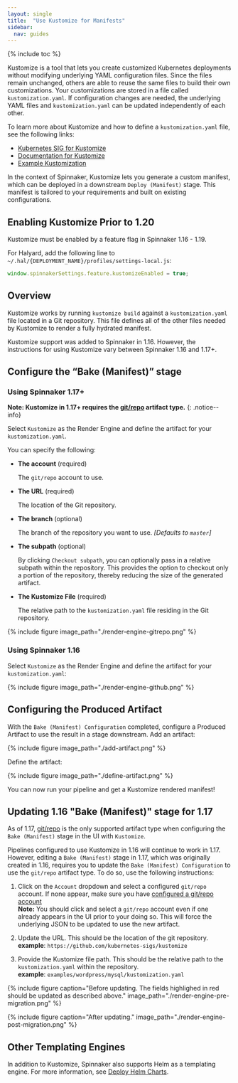```yaml
---
layout: single
title:  "Use Kustomize for Manifests"
sidebar:
  nav: guides
---
```


{% include toc %}

Kustomize is a tool that lets you create customized Kubernetes deployments without modifying underlying YAML configuration files. Since the files remain unchanged, others are able to reuse the same files to build their own customizations. Your customizations are stored in a file called `kustomization.yaml`. If configuration changes are needed, the underlying YAML files and `kustomization.yaml` can be updated independently of each other.

To learn more about Kustomize and how to define a `kustomization.yaml` file, see the following links:

* [Kubernetes SIG for Kustomize](https://github.com/kubernetes-sigs/kustomize)
* [Documentation for Kustomize](https://kubernetes-sigs.github.io/kustomize/)
* [Example Kustomization](https://github.com/kubernetes-sigs/kustomize/tree/master/examples/wordpress)

In the context of Spinnaker, Kustomize lets you generate a custom manifest, which can be deployed in a downstream `Deploy (Manifest)` stage. This manifest is tailored to your requirements and built on existing configurations.

## Enabling Kustomize Prior to 1.20

Kustomize must be enabled by a feature flag in Spinnaker 1.16 - 1.19.

For Halyard, add the following line to `~/.hal/{DEPLOYMENT_NAME}/profiles/settings-local.js`:

```javascript
window.spinnakerSettings.feature.kustomizeEnabled = true;
```

## Overview

Kustomize works by running `kustomize build` against a `kustomization.yaml` file located in a Git repository. This file defines all of the other files needed by Kustomize to render a fully hydrated manifest.

Kustomize support was added to Spinnaker in 1.16. However, the instructions for using Kustomize vary between Spinnaker 1.16 and 1.17+.

## Configure the “Bake (Manifest)” stage

### Using Spinnaker 1.17+

**Note: Kustomize in 1.17+ requires the [git/repo](/reference/artifacts/types/git-repo/) artifact type.**
{: .notice--info}

Select `Kustomize` as the Render Engine and define the artifact for your `kustomization.yaml`.

You can specify the following:

* __The account__ (required)

  The `git/repo` account to use.

* __The URL__ (required)

  The location of the Git repository.

* __The branch__ (optional)

  The branch of the repository you want to use. _[Defaults to `master`]_

* __The subpath__ (optional)

  By clicking `Checkout subpath`, you can optionally pass in a
  relative subpath within the repository. This provides the option
  to checkout only a portion of the repository, thereby reducing the
  size of the generated artifact.

* __The Kustomize File__ (required)

  The relative path to the `kustomization.yaml` file residing in the
  Git repository.

{%
  include
  figure
  image_path="./render-engine-gitrepo.png"
%}

### Using Spinnaker 1.16

Select `Kustomize` as the Render Engine and define the artifact for your `kustomization.yaml`:

{%
  include
  figure
  image_path="./render-engine-github.png"
%}

## Configuring the Produced Artifact

With the `Bake (Manifest) Configuration` completed, configure a Produced Artifact to use the result in a stage downstream.
Add an artifact:

{%
  include
  figure
  image_path="./add-artifact.png"
%}

Define the artifact:

{%
  include
  figure
  image_path="./define-artifact.png"
%}

You can now run your pipeline and get a Kustomize rendered manifest!

## Updating 1.16 "Bake (Manifest)" stage for 1.17

As of 1.17, [git/repo](/reference/artifacts/types/git-repo/) is the only supported artifact type when configuring the `Bake (Manifest)` stage in the UI with `Kustomize`. 

Pipelines configured to use Kustomize in 1.16 will continue to work in 1.17. However, editing a `Bake (Manifest)` stage in 1.17, which was originally created in 1.16, requires you to update the `Bake (Manifest) Configuration` to use the `git/repo` artifact type.  To do so, use the following instructions:

1. Click on the `Account` dropdown and select a configured `git/repo` account.  If none appear, make sure you have [configured a git/repo account](/reference/artifacts/types/git-repo)  
__Note:__ You should click and select a `git/repo` account even if one already appears in the UI prior to your doing so. This will force the underlying JSON to be updated to use the new artifact. 

1. Update the URL. This should be the location of the git repository.  
__example__: `https://github.com/kubernetes-sigs/kustomize`

1. Provide the Kustomize file path. This should be the relative path to the `kustomization.yaml` within the repository.  
__example__: `examples/wordpress/mysql/kustomization.yaml`

{%
  include
  figure
  caption="Before updating. The fields highlighed in red should be updated as described above."
  image_path="./render-engine-pre-migration.png"
%}

{%
  include
  figure
  caption="After updating."
  image_path="./render-engine-post-migration.png"
%}


## Other Templating Engines

In addition to Kustomize, Spinnaker also supports Helm as a templating engine. For more information, see [Deploy Helm Charts](/guides/user/kubernetes-v2/deploy-helm/).

